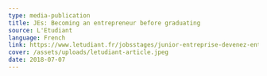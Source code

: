 ```yaml
---
type: media-publication
title: JEs: Becoming an entrepreneur before graduating
source: L'Etudiant
language: French
link: https://www.letudiant.fr/jobsstages/junior-entreprise-devenez-entrepreneur-avant-l-heure.html
cover: /assets/uploads/letudiant-article.jpeg
date: 2018-07-07
---
```

